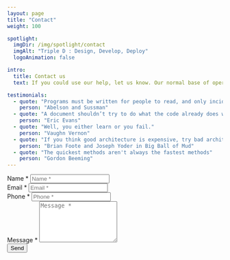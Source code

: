 ```yaml
---
layout: page
title: "Contact"
weight: 100

spotlight:
  imgDir: /img/spotlight/contact
  imgAlt: "Triple D : Design, Develop, Deploy"
  logoAnimation: false

intro:
  title: Contact us
  text: If you could use our help, let us know. Our normal base of operation in Belgium is Ghent, Antwerp, Brussels triangle. But we are open to any interesting proposals.

testimonials:
  - quote: "Programs must be written for people to read, and only incidentally for machines to execute."
    person: "Abelson and Sussman"
  - quote: "A document shouldn’t try to do what the code already does well."
    person: "Eric Evans"
  - quote: "Well, you either learn or you fail."
    person: "Vaughn Vernon"
  - quote: "If you think good architecture is expensive, try bad architecture."
    person: "Brian Foote and Joseph Yoder in Big Ball of Mud"
  - quote: "The quickest methods aren't always the fastest methods"
    person: "Gordon Beeming"
---
```


<div class="col-12 col-md-10 col-lg-8 offset-0 offset-md-1 offset-lg-2 pb-4 pb-md-10">
    <form class="row" _lpchecked="1" action="https://formspree.io/info@tripled.io" method="POST">
        <div class="form-group col-12 col-md-6 mb-2 mb-md-3">
            <label for="name">Name <span>*</span></label>
            <input type="text" class="form-control" id="name" placeholder="Name *" name="name" value="" required="">
        </div>
        <div class="form-group col-12 col-md-6 mb-2 mb-md-3">
            <label for="email">Email <span>*</span></label>
            <input type="email" class="form-control" id="email" placeholder="Email *" name="_replyto" value="" required="">
        </div>
        <div class="form-group col-12 mb-2 mb-md-3">
            <label for="phone">Phone <span>*</span></label>
            <input type="tel" class="form-control" id="phone" placeholder="Phone *" name="phone" value="" required="">
        </div>
        <div class="form-group col-12 mb-2 mb-md-3">
            <label for="message">Message <span>*</span></label>
            <textarea name="message" id="message" rows="6" placeholder="Message *" name="message" required=""></textarea>
        </div>
        <div class="form-group col-12">
            <input type="hidden" name="_subject" value="New form submission!" />
            <input type="hidden" name="_next" value="/contact-thanks" />
            <!--<input type="hidden" name="_cc" value="example@slack.com" />-->
            <input type="text" name="_gotcha" style="display:none" />
            <input type="submit" class="btn btn-primary" value="Send" />
        </div>
    </form>
</div>
